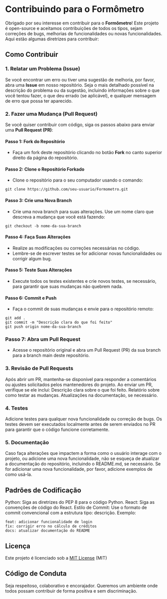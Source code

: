 # Contribuindo para o Formômetro

Obrigado por seu interesse em contribuir para o **Formômetro**! Este projeto é open-source e aceitamos contribuições de todos os tipos, sejam correções de bugs, melhorias de funcionalidades ou novas funcionalidades. Aqui estão algumas diretrizes para contribuir:

## Como Contribuir

### 1. **Relatar um Problema (Issue)**

Se você encontrar um erro ou tiver uma sugestão de melhoria, por favor, abra uma **Issue** em nosso repositório. Seja o mais detalhado possível na descrição do problema ou da sugestão, incluindo informações sobre o que você tentou fazer, o que deu errado (se aplicável), e qualquer mensagem de erro que possa ter aparecido.

### 2. **Fazer uma Mudança (Pull Request)**

Se você quiser contribuir com código, siga os passos abaixo para enviar uma **Pull Request (PR)**:

#### Passo 1: Fork do Repositório

- Faça um fork deste repositório clicando no botão **Fork** no canto superior direito da página do repositório.

#### Passo 2: Clone o Repositório Forkado

- Clone o repositório para o seu computador usando o comando:

```
git clone https://github.com/seu-usuario/Formometro.git
```

#### Passo 3: Crie uma Nova Branch

- Crie uma nova branch para suas alterações. Use um nome claro que descreva a mudança que você está fazendo:

```
git checkout -b nome-da-sua-branch
```

#### Passo 4: Faça Suas Alterações
- Realize as modificações ou correções necessárias no código.
- Lembre-se de escrever testes se for adicionar novas funcionalidades ou corrigir algum bug.

#### Passo 5: Teste Suas Alterações

- Execute todos os testes existentes e crie novos testes, se necessário, para garantir que suas mudanças não quebrem nada.

#### Passo 6: Commit e Push

- Faça o commit de suas mudanças e envie para o repositório remoto:

```
git add .
git commit -m "Descrição clara do que foi feito"
git push origin nome-da-sua-branch
```

### Passo 7: Abra um Pull Request

- Acesse o repositório original e abra um Pull Request (PR) da sua branch para a branch main deste repositório.

### 3. Revisão de Pull Requests

Após abrir um PR, mantenha-se disponível para responder a comentários ou ajustes solicitados pelos mantenedores do projeto.
Ao enviar um PR, verifique se ele inclui:
Descrição clara sobre o que foi feito.
Relatório sobre como testar as mudanças.
Atualizações na documentação, se necessário.

### 4. Testes

Adicione testes para qualquer nova funcionalidade ou correção de bugs.
Os testes devem ser executados localmente antes de serem enviados no PR para garantir que o código funcione corretamente.

### 5. Documentação

Caso faça alterações que impactem a forma como o usuário interage com o projeto, ou adicione uma nova funcionalidade, não se esqueça de atualizar a documentação do repositório, incluindo o README.md, se necessário.
Se for adicionar uma nova funcionalidade, por favor, adicione exemplos de como usá-la.

## Padrões de Codificação

Python: Siga as diretrizes do PEP 8 para o código Python.
React: Siga as convenções de código do React.
Estilo de Commit: Use o formato de commit convencional com a estrutura tipo: descrição. Exemplo:

```
feat: adicionar funcionalidade de login
fix: corrigir erro no cálculo de créditos
docs: atualizar documentação do README
```

## Licença
Este projeto é licenciado sob a [MIT License](https://github.com/rayenealmeida/Formometro?tab=MIT-1-ov-file) (MIT)

## Código de Conduta
Seja respeitoso, colaborativo e encorajador. Queremos um ambiente onde todos possam contribuir de forma positiva e sem discriminação.

